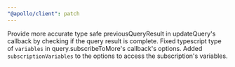 ```yaml
---
"@apollo/client": patch
---
```


Provide more accurate type safe previousQueryResult in updateQuery's callback by checking if the query result is complete.
Fixed typescript type of `variables` in query.subscribeToMore's callback's options.
Added `subscriptionVariables` to the options to access the subscription's variables.
